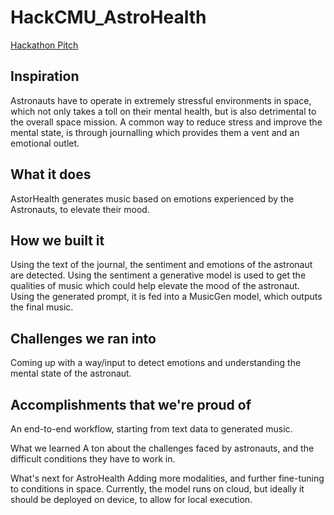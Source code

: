 # HackCMU_AstroHealth

[Hackathon Pitch](https://docs.google.com/presentation/d/1Qvrr-IFhoYjrZ957TWA_l9f9fCzOM20mKxMg9g2Sd90/edit#slide=id.g27f78cf9952_0_193)

## Inspiration

Astronauts have to operate in extremely stressful environments in space, which not only takes a toll on their mental health, but is also detrimental to the overall space mission. A common way to reduce stress and improve the mental state, is through journalling which provides them a vent and an emotional outlet.

## What it does
AstorHealth generates music based on emotions experienced by the Astronauts, to elevate their mood.

## How we built it
Using the text of the journal, the sentiment and emotions of the astronaut are detected. Using the sentiment a generative model is used to get the qualities of music which could help elevate the mood of the astronaut. Using the generated prompt, it is fed into a MusicGen model, which outputs the final music.

## Challenges we ran into
Coming up with a way/input to detect emotions and understanding the mental state of the astronaut.

## Accomplishments that we're proud of
An end-to-end workflow, starting from text data to generated music.

What we learned
A ton about the challenges faced by astronauts, and the difficult conditions they have to work in.

What's next for AstroHealth
Adding more modalities, and further fine-tuning to conditions in space. Currently, the model runs on cloud, but ideally it should be deployed on device, to allow for local execution.
